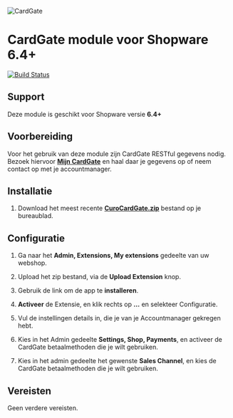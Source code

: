 ![CardGate](https://cdn.curopayments.net/thumb/200/logos/cardgate.png)

# CardGate module voor Shopware 6.4+

[![Build Status](https://travis-ci.org/cardgate/shopware.svg?branch=master)](https://travis-ci.org/cardgate/shopware)

## Support

Deze module is geschikt voor Shopware versie **6.4+**

## Voorbereiding

Voor het gebruik van deze module zijn CardGate RESTful gegevens nodig. 
Bezoek hiervoor [**Mijn CardGate**](https://my.cardgate.com/) en haal daar je gegevens op
of neem contact op met je accountmanager.

## Installatie

1. Download het meest recente [**CuroCardGate.zip**](https://github.com/cardgate/shopware/releases) bestand op je bureaublad.

## Configuratie

1. Ga naar het  **Admin, Extensions, My extensions** gedeelte van uw webshop.

2. Upload het zip bestand, via de **Upload Extension** knop.

3. Gebruik de link om de app te **installeren**.

4. **Activeer** de Extensie, en klik rechts op **...** en selekteer Configuratie.

5. Vul de instellingen details in, die je van je Accountmanager gekregen hebt.

6. Kies in het Admin gedeelte **Settings, Shop, Payments**, en activeer de CardGate betaalmethoden die je wilt gebruiken.

7. Kies in het admin gedeelte het gewenste **Sales Channel**, en kies de CardGate betaalmethoden die je wilt gebruiken.


## Vereisten

Geen verdere vereisten. 
